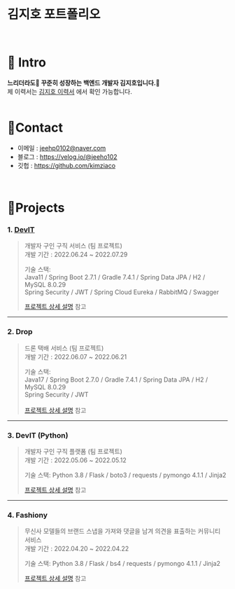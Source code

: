 # 김지호 포트폴리오
> 
>
 <br/>
 
# 📌 Intro
<b> 느리더라도🐢 꾸준히 성장하는 백엔드 개발자 김지호입니다.🏃 </b><br/>
제 이력서는 [김지호 이력서](https://www.notion.so/7b6dcc5c27be4ac4808bfebaccf68a7b) 에서 확인 가능합니다. <br/>
 <br/>
 
# 📌Contact 
* 이메일 : jeehp0102@naver.com
* 블로그 : https://velog.io/@jeeho102
* 깃헙 : https://github.com/kimziaco

 <br/>

# 📌Projects


### 1. [DevIT](https://devit.shop/)
> 개발자 구인 구직 서비스 (팀 프로젝트) <br/>
> 개발 기간 : 2022.06.24 ~ 2022.07.29 <br/>
>
> 기술 스택: <br/>
> Java11 / Spring Boot 2.7.1 / Gradle 7.4.1 / Spring Data JPA / H2 / MySQL 8.0.29 <br/>
> Spring Security / JWT / Spring Cloud Eureka / RabbitMQ / Swagger<br/>
>
> [프로젝트 상세 설명](https://github.com/kimziaco/devit) 참고
---------------------------------
 
### 2. Drop
> 드론 택배 서비스 (팀 프로젝트) <br/>
> 개발 기간 : 2022.06.07 ~ 2022.06.21 <br/>
>
> 기술 스택: <br/>
> Java17 / Spring Boot 2.7.0 / Gradle 7.4.1 / Spring Data JPA / H2 / MySQL 8.0.29 <br/>
> Spring Security / JWT  <br/> <br/>
> [프로젝트 상세 설명](https://github.com/kimziaco/drop) 참고
---------------------------------
 
### 3. DevIT (Python)
> 개발자 구인 구직 플랫폼 (팀 프로젝트) <br/>
> 개발 기간 : 2022.05.06 ~ 2022.05.12 <br/>
>
> 기술 스택: Python 3.8 / Flask / boto3 / requests / pymongo 4.1.1 / Jinja2 <br/>
>
> [프로젝트 상세 설명](https://github.com/kimziaco/devit-python) 참고
---------------------------------
 
### 4. Fashiony
> 무신사 모델들의 브랜드 스냅을 가져와 댓글을 남겨 의견을 표출하는 커뮤니티 서비스 <br/>
> 개발 기간 : 2022.04.20 ~ 2022.04.22 <br/>
>
> 기술 스택: Python 3.8 / Flask / bs4 / requests / pymongo 4.1.1 / Jinja2 <br/>
>
> [프로젝트 상세 설명](https://github.com/kimziaco/Fashiony) 참고


